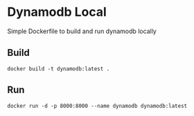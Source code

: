 # Dynamodb Local
Simple Dockerfile to build and run dynamodb locally

## Build
```
docker build -t dynamodb:latest .
```

## Run
```
docker run -d -p 8000:8000 --name dynamodb dynamodb:latest
```
